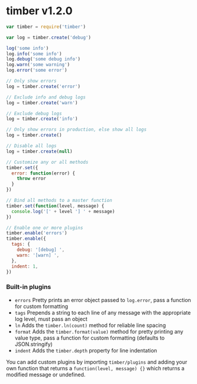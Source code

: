 
# timber v1.2.0

```js
var timber = require('timber')

var log = timber.create('debug')

log('some info')
log.info('some info')
log.debug('some debug info')
log.warn('some warning')
log.error('some error')

// Only show errors
log = timber.create('error')

// Exclude info and debug logs
log = timber.create('warn')

// Exclude debug logs
log = timber.create('info')

// Only show errors in production, else show all logs
log = timber.create()

// Disable all logs
log = timber.create(null)

// Customize any or all methods
timber.set({
  error: function(error) {
    throw error
  }
})

// Bind all methods to a master function
timber.set(function(level, message) {
  console.log('[' + level '] ' + message)
})

// Enable one or more plugins
timber.enable('errors')
timber.enable({
  tags: {
    debug: '[debug] ',
    warn: '[warn] ',
  },
  indent: 1,
})
```

### Built-in plugins
- `errors` Pretty prints an error object passed to `log.error`, pass a function for custom formatting
- `tags` Prepends a string to each line of any message with the appropriate log level, must pass an object
- `ln` Adds the `timber.ln(count)` method for reliable line spacing
- `format` Adds the `timber.format(value)` method for pretty printing any value type, pass a function for custom formatting (defaults to JSON.stringify)
- `indent` Adds the `timber.depth` property for line indentation

You can add custom plugins by importing `timber/plugins` and adding your own function that returns a `function(level, message) {}` which returns a modified message or undefined.
